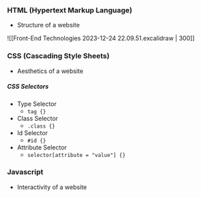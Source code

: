 ### HTML (Hypertext Markup Language)
- Structure of a website

![[Front-End Technologies 2023-12-24 22.09.51.excalidraw | 300]]

### CSS (Cascading Style Sheets)
 - Aesthetics of a website

##### CSS Selectors
- Type Selector
	- `tag {}`
- Class Selector
	- `.class {}`
- Id Selector
	- `#id {}`
- Attribute Selector
	- `selector[attribute = "value"] {}`

### Javascript
- Interactivity of a website